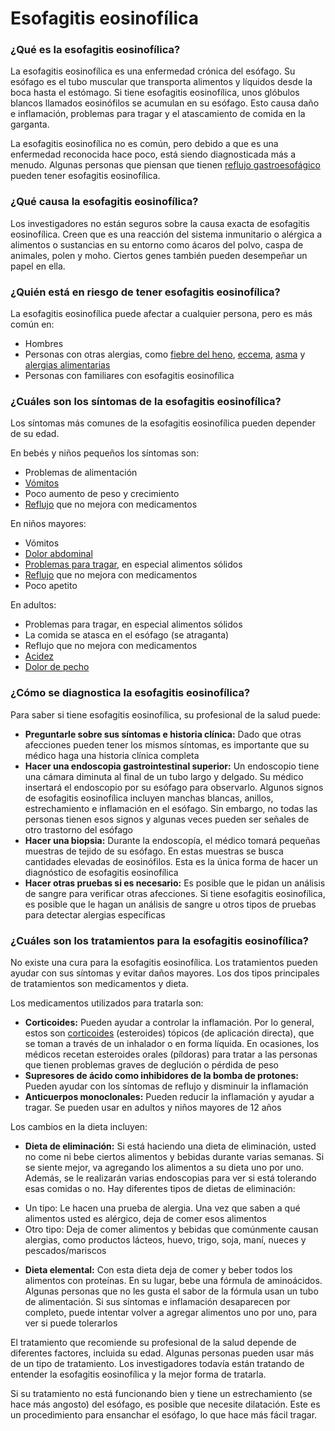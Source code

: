Esofagitis eosinofílica
=======================


### ¿Qué es la esofagitis eosinofílica?


La esofagitis eosinofílica es una enfermedad crónica del esófago. Su esófago es el tubo muscular que transporta alimentos y líquidos desde la boca hasta el estómago. Si tiene esofagitis eosinofílica, unos glóbulos blancos llamados eosinófilos se acumulan en su esófago. Esto causa daño e inflamación, problemas para tragar y el atascamiento de comida en la garganta.


La esofagitis eosinofílica no es común, pero debido a que es una enfermedad reconocida hace poco, está siendo diagnosticada más a menudo. Algunas personas que piensan que tienen [reflujo gastroesofágico](https://medlineplus.gov/spanish/gerd.html) pueden tener esofagitis eosinofílica.


### ¿Qué causa la esofagitis eosinofílica?


Los investigadores no están seguros sobre la causa exacta de esofagitis eosinofílica. Creen que es una reacción del sistema inmunitario o alérgica a alimentos o sustancias en su entorno como ácaros del polvo, caspa de animales, polen y moho. Ciertos genes también pueden desempeñar un papel en ella.


### ¿Quién está en riesgo de tener esofagitis eosinofílica?


La esofagitis eosinofílica puede afectar a cualquier persona, pero es más común en:


* Hombres
* Personas con otras alergias, como [fiebre del heno](https://medlineplus.gov/spanish/hayfever.html), [eccema](https://medlineplus.gov/spanish/eczema.html), [asma](https://medlineplus.gov/spanish/asthma.html) y [alergias alimentarias](https://medlineplus.gov/spanish/foodallergy.html)
* Personas con familiares con esofagitis eosinofílica


### ¿Cuáles son los síntomas de la esofagitis eosinofílica?


Los síntomas más comunes de la esofagitis eosinofílica pueden depender de su edad.


En bebés y niños pequeños los síntomas son:


* Problemas de alimentación
* [Vómitos](https://medlineplus.gov/spanish/nauseaandvomiting.html)
* Poco aumento de peso y crecimiento
* [Reflujo](https://medlineplus.gov/spanish/refluxininfants.html) que no mejora con medicamentos


En niños mayores:


* Vómitos
* [Dolor abdominal](https://medlineplus.gov/spanish/abdominalpain.html)
* [Problemas para tragar](https://medlineplus.gov/spanish/swallowingdisorders.html), en especial alimentos sólidos
* [Reflujo](https://medlineplus.gov/spanish/refluxinchildren.html) que no mejora con medicamentos
* Poco apetito


En adultos:


* Problemas para tragar, en especial alimentos sólidos
* La comida se atasca en el esófago (se atraganta)
* Reflujo que no mejora con medicamentos
* [Acidez](https://medlineplus.gov/spanish/heartburn.html)
* [Dolor de pecho](https://medlineplus.gov/spanish/chestpain.html)


### ¿Cómo se diagnostica la esofagitis eosinofílica?


Para saber si tiene esofagitis eosinofílica, su profesional de la salud puede:


* **Preguntarle sobre sus síntomas e historia clínica:** Dado que otras afecciones pueden tener los mismos síntomas, es importante que su médico haga una historia clínica completa
* **Hacer una endoscopia gastrointestinal superior:** Un endoscopio tiene una cámara diminuta al final de un tubo largo y delgado. Su médico insertará el endoscopio por su esófago para observarlo. Algunos signos de esofagitis eosinofílica incluyen manchas blancas, anillos, estrechamiento e inflamación en el esófago. Sin embargo, no todas las personas tienen esos signos y algunas veces pueden ser señales de otro trastorno del esófago
* **Hacer una biopsia:** Durante la endoscopía, el médico tomará pequeñas muestras de tejido de su esófago. En estas muestras se busca cantidades elevadas de eosinófilos. Esta es la única forma de hacer un diagnóstico de esofagitis eosinofílica
* **Hacer otras pruebas si es necesario:** Es posible que le pidan un análisis de sangre para verificar otras afecciones. Si tiene esofagitis eosinofílica, es posible que le hagan un análisis de sangre u otros tipos de pruebas para detectar alergias específicas


### ¿Cuáles son los tratamientos para la esofagitis eosinofílica?


No existe una cura para la esofagitis eosinofílica. Los tratamientos pueden ayudar con sus síntomas y evitar daños mayores. Los dos tipos principales de tratamientos son medicamentos y dieta.


Los medicamentos utilizados para tratarla son:


* **Corticoides:** Pueden ayudar a controlar la inflamación. Por lo general, estos son [corticoides](https://medlineplus.gov/spanish/steroids.html) (esteroides) tópicos (de aplicación directa), que se toman a través de un inhalador o en forma líquida. En ocasiones, los médicos recetan esteroides orales (píldoras) para tratar a las personas que tienen problemas graves de deglución o pérdida de peso
* **Supresores de ácido como inhibidores de la bomba de protones:** Pueden ayudar con los síntomas de reflujo y disminuir la inflamación
* **Anticuerpos monoclonales:** Pueden reducir la inflamación y ayudar a tragar. Se pueden usar en adultos y niños mayores de 12 años


Los cambios en la dieta incluyen:


* **Dieta de eliminación:** Si está haciendo una dieta de eliminación, usted no come ni bebe ciertos alimentos y bebidas durante varias semanas. Si se siente mejor, va agregando los alimentos a su dieta uno por uno. Además, se le realizarán varias endoscopias para ver si está tolerando esas comidas o no. Hay diferentes tipos de dietas de eliminación:
+ Un tipo: Le hacen una prueba de alergia. Una vez que saben a qué alimentos usted es alérgico, deja de comer esos alimentos
+ Otro tipo: Deja de comer alimentos y bebidas que comúnmente causan alergias, como productos lácteos, huevo, trigo, soja, maní, nueces y pescados/mariscos

* **Dieta elemental:** Con esta dieta deja de comer y beber todos los alimentos con proteínas. En su lugar, bebe una fórmula de aminoácidos. Algunas personas que no les gusta el sabor de la fórmula usan un tubo de alimentación. Si sus síntomas e inflamación desaparecen por completo, puede intentar volver a agregar alimentos uno por uno, para ver si puede tolerarlos


El tratamiento que recomiende su profesional de la salud depende de diferentes factores, incluida su edad. Algunas personas pueden usar más de un tipo de tratamiento. Los investigadores todavía están tratando de entender la esofagitis eosinofílica y la mejor forma de tratarla.


Si su tratamiento no está funcionando bien y tiene un estrechamiento (se hace más angosto) del esófago, es posible que necesite dilatación. Este es un procedimiento para ensanchar el esófago, lo que hace más fácil tragar.

